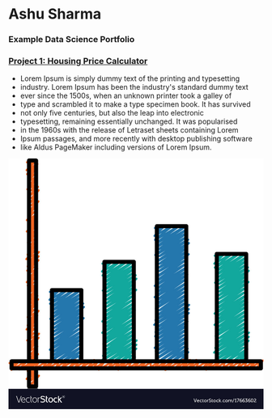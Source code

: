 # Ashu Sharma

### Example Data Science Portfolio

### [Project 1: Housing Price Calculator](https://www.markdownguide.org/basic-syntax/#links)

* Lorem Ipsum is simply dummy text of the printing and typesetting
* industry. Lorem Ipsum has been the industry's standard dummy text
* ever since the 1500s, when an unknown printer took a galley of 
* type and scrambled it to make a type specimen book. It has survived
* not only five centuries, but also the leap into electronic 
* typesetting, remaining essentially unchanged. It was popularised
* in the 1960s with the release of Letraset sheets containing Lorem
* Ipsum passages, and more recently with desktop publishing software
* like Aldus PageMaker including versions of Lorem Ipsum.

![](/images/bars-stats-graph-vector-17663602.jpg)
